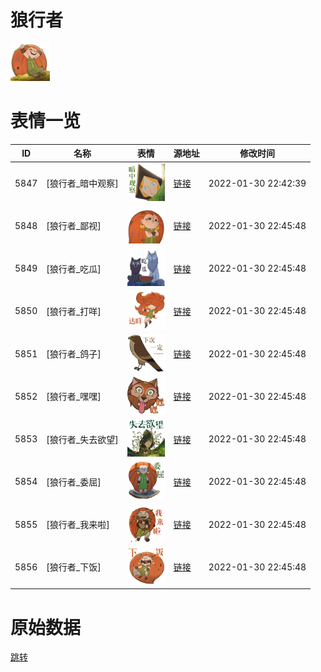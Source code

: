 # 狼行者

<img src="./cover.png" height="60" alt="cover" />

# 表情一览

|ID|名称|表情|源地址|修改时间|
|----|----|----|----|----|
|5847|[狼行者_暗中观察]|<img src="./pic/005847_%5B狼行者_暗中观察%5D.png" height="60" alt="暗中观察"/>|[链接](http://i0.hdslb.com/bfs/emote/38fa224c8f9849cc0d29789c4c52a0d0423bcfc0.png)|2022-01-30 22:42:39|
|5848|[狼行者_鄙视]|<img src="./pic/005848_%5B狼行者_鄙视%5D.png" height="60" alt="鄙视"/>|[链接](http://i0.hdslb.com/bfs/emote/91d3a8c9ac21e5e3c07f5e0329928e61746d8668.png)|2022-01-30 22:45:48|
|5849|[狼行者_吃瓜]|<img src="./pic/005849_%5B狼行者_吃瓜%5D.png" height="60" alt="吃瓜"/>|[链接](http://i0.hdslb.com/bfs/emote/90c0780a4cc8fbf24a702e4f6ab9498c69da13d4.png)|2022-01-30 22:45:48|
|5850|[狼行者_打咩]|<img src="./pic/005850_%5B狼行者_打咩%5D.png" height="60" alt="打咩"/>|[链接](http://i0.hdslb.com/bfs/emote/136c04e2b8dd31005e41118367be46e51cede6ed.png)|2022-01-30 22:45:48|
|5851|[狼行者_鸽子]|<img src="./pic/005851_%5B狼行者_鸽子%5D.png" height="60" alt="鸽子"/>|[链接](http://i0.hdslb.com/bfs/emote/9a198de883c804df3496e99b8357c8eeabeb5751.png)|2022-01-30 22:45:48|
|5852|[狼行者_嘿嘿]|<img src="./pic/005852_%5B狼行者_嘿嘿%5D.png" height="60" alt="嘿嘿"/>|[链接](http://i0.hdslb.com/bfs/emote/79cedcec9bd221ea01ed62db9efbd276f5e4722c.png)|2022-01-30 22:45:48|
|5853|[狼行者_失去欲望]|<img src="./pic/005853_%5B狼行者_失去欲望%5D.png" height="60" alt="失去欲望"/>|[链接](http://i0.hdslb.com/bfs/emote/b33a7c9664d669b2bbeb54da2f5b1e3fa3f05be7.png)|2022-01-30 22:45:48|
|5854|[狼行者_委屈]|<img src="./pic/005854_%5B狼行者_委屈%5D.png" height="60" alt="委屈"/>|[链接](http://i0.hdslb.com/bfs/emote/6274981deb0bc96daa47c1583bcf6568dfbd90f8.png)|2022-01-30 22:45:48|
|5855|[狼行者_我来啦]|<img src="./pic/005855_%5B狼行者_我来啦%5D.png" height="60" alt="我来啦"/>|[链接](http://i0.hdslb.com/bfs/emote/a3cf6ad83a4af05c50e50350146259309db25806.png)|2022-01-30 22:45:48|
|5856|[狼行者_下饭]|<img src="./pic/005856_%5B狼行者_下饭%5D.png" height="60" alt="下饭"/>|[链接](http://i0.hdslb.com/bfs/emote/9d506cc0dce8cfd67fde411a40df9e46e49bbd14.png)|2022-01-30 22:45:48|

# 原始数据

[跳转](./raw.json)

